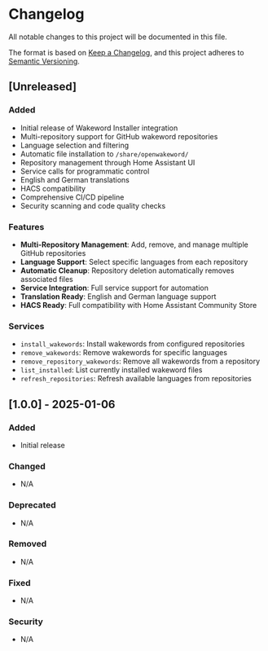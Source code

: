 # Changelog

All notable changes to this project will be documented in this file.

The format is based on [Keep a Changelog](https://keepachangelog.com/en/1.0.0/),
and this project adheres to [Semantic Versioning](https://semver.org/spec/v2.0.0.html).

## [Unreleased]

### Added
- Initial release of Wakeword Installer integration
- Multi-repository support for GitHub wakeword repositories
- Language selection and filtering
- Automatic file installation to `/share/openwakeword/`
- Repository management through Home Assistant UI
- Service calls for programmatic control
- English and German translations
- HACS compatibility
- Comprehensive CI/CD pipeline
- Security scanning and code quality checks

### Features
- **Multi-Repository Management**: Add, remove, and manage multiple GitHub repositories
- **Language Support**: Select specific languages from each repository
- **Automatic Cleanup**: Repository deletion automatically removes associated files
- **Service Integration**: Full service support for automation
- **Translation Ready**: English and German language support
- **HACS Ready**: Full compatibility with Home Assistant Community Store

### Services
- `install_wakewords`: Install wakewords from configured repositories
- `remove_wakewords`: Remove wakewords for specific languages
- `remove_repository_wakewords`: Remove all wakewords from a repository
- `list_installed`: List currently installed wakeword files
- `refresh_repositories`: Refresh available languages from repositories

## [1.0.0] - 2025-01-06

### Added
- Initial release

### Changed
- N/A

### Deprecated
- N/A

### Removed
- N/A

### Fixed
- N/A

### Security
- N/A